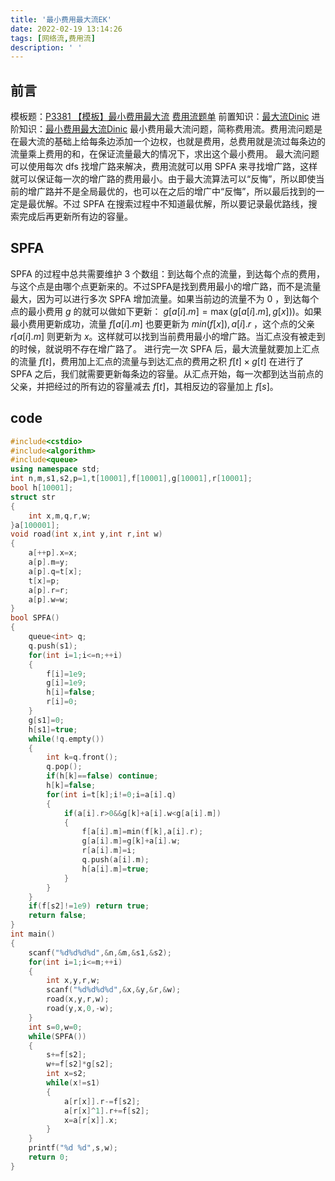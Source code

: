 ```yaml
---
title: '最小费用最大流EK'
date: 2022-02-19 13:14:26
tags: [网络流,费用流]
description: ' '
---
```


 ## 前言
模板题：[P3381 【模板】最小费用最大流](https://www.luogu.com.cn/problem/P3381)
[费用流题单](/post/minimum-cost-maximum-flow-problemlist/)
前置知识：[最大流Dinic](/post/maximum-flow-Dinic/)
进阶知识：[最小费用最大流Dinic](/post/minimum-cost-maximum-flow-Dinic/)
最小费用最大流问题，简称费用流。费用流问题是在最大流的基础上给每条边添加一个边权，也就是费用，总费用就是流过每条边的流量乘上费用的和，在保证流量最大的情况下，求出这个最小费用。
最大流问题可以使用每次 dfs 找增广路来解决，费用流就可以用 SPFA 来寻找增广路，这样就可以保证每一次的增广路的费用最小。由于最大流算法可以“反悔”，所以即使当前的增广路并不是全局最优的，也可以在之后的增广中“反悔”，所以最后找到的一定是最优解。不过 SPFA 在搜索过程中不知道最优解，所以要记录最优路线，搜索完成后再更新所有边的容量。
## SPFA
SPFA 的过程中总共需要维护 $3$ 个数组：到达每个点的流量，到达每个点的费用，与这个点是由哪个点更新来的。不过SPFA是找到费用最小的增广路，而不是流量最大，因为可以进行多次 SPFA 增加流量。如果当前边的流量不为 $0$ ，到达每个点的最小费用 $g$ 的就可以做如下更新： $g[a[i].m]=\max(g[a[i].m],g[x]))$。如果最小费用更新成功，流量 $f[a[i].m]$ 也要更新为 $min(f[x]),a[i].r$ ，这个点的父亲 $r[a[i].m]$ 则更新为 $x$。这样就可以找到当前费用最小的增广路。当汇点没有被走到的时候，就说明不存在增广路了。
进行完一次 SPFA 后，最大流量就要加上汇点的流量 $f[t]$，费用加上汇点的流量与到达汇点的费用之积 $f[t] \times g[t]$
在进行了 SPFA 之后，我们就需要更新每条边的容量。从汇点开始，每一次都到达当前点的父亲，并把经过的所有边的容量减去 $f[t]$，其相反边的容量加上 $f[s]$。
## code
``` cpp
#include<cstdio>
#include<algorithm>
#include<queue>
using namespace std;
int n,m,s1,s2,p=1,t[10001],f[10001],g[10001],r[10001];
bool h[10001];
struct str
{
    int x,m,q,r,w;
}a[100001];
void road(int x,int y,int r,int w)
{
    a[++p].x=x;
    a[p].m=y;
    a[p].q=t[x];
    t[x]=p;
    a[p].r=r;
    a[p].w=w;
}
bool SPFA()
{
    queue<int> q;
    q.push(s1);
    for(int i=1;i<=n;++i)
    {
        f[i]=1e9;
        g[i]=1e9;
        h[i]=false;
        r[i]=0;
    }
    g[s1]=0;
    h[s1]=true;
    while(!q.empty())
    {
        int k=q.front();
        q.pop();
        if(h[k]==false) continue;
        h[k]=false;
        for(int i=t[k];i!=0;i=a[i].q)
        {
            if(a[i].r>0&&g[k]+a[i].w<g[a[i].m])
            {
                f[a[i].m]=min(f[k],a[i].r);
                g[a[i].m]=g[k]+a[i].w;
                r[a[i].m]=i;
                q.push(a[i].m);
                h[a[i].m]=true;
            }
        }
    }
    if(f[s2]!=1e9) return true;
    return false;
}
int main()
{
    scanf("%d%d%d%d",&n,&m,&s1,&s2);
    for(int i=1;i<=m;++i)
    {
        int x,y,r,w;
        scanf("%d%d%d%d",&x,&y,&r,&w);
        road(x,y,r,w);
        road(y,x,0,-w);
    }
    int s=0,w=0;
    while(SPFA())
    {
        s+=f[s2];
        w+=f[s2]*g[s2];
        int x=s2;
        while(x!=s1)
        {
            a[r[x]].r-=f[s2];
            a[r[x]^1].r+=f[s2];
            x=a[r[x]].x;
        }
    }
    printf("%d %d",s,w);
    return 0;
}
```
